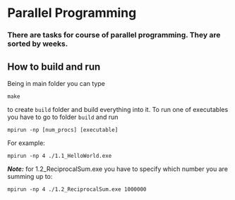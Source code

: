 # Parallel Programming

### There are tasks for course of parallel programming. They are sorted by weeks.

## How to build and run
Being in main folder you can type 
```console
make
```
to create `build` folder and build everything into it. To run one of executables you have to go to folder `build` and run
```console
mpirun -np [num_procs] [executable]
```
For example:
```console
mpirun -np 4 ./1.1_HelloWorld.exe
```


***Note:*** for 1.2_ReciprocalSum.exe you have to specify which number you are summing up to:
```console
mpirun -np 4 ./1.2_ReciprocalSum.exe 1000000
```